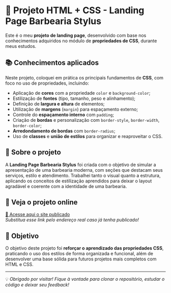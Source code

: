# 💈 Projeto HTML + CSS - Landing Page Barbearia Stylus

Este é o meu **projeto de landing page**, desenvolvido com base nos conhecimentos adquiridos no módulo de **propriedades de CSS**, durante meus estudos.

## 📚 Conhecimentos aplicados

Neste projeto, coloquei em prática os principais fundamentos de **CSS**, com foco no uso de propriedades, incluindo:

- Aplicação de **cores** com a propriedade `color` e `background-color`;
- Estilização de **fontes** (tipo, tamanho, peso e alinhamento);
- Definição de **largura e altura** de elementos;
- Utilização de **margens** (`margin`) para espaçamento externo;
- Controle do **espaçamento interno** com `padding`;
- Criação de **bordas** e personalização com `border-style`, `border-width`, `border-color`;
- **Arredondamento de bordas** com `border-radius`;
- Uso de **classes** e **união de estilos** para organizar e reaproveitar o CSS.

## 🧔 Sobre o projeto

A **Landing Page Barbearia Stylus** foi criada com o objetivo de simular a apresentação de uma barbearia moderna, com seções que destacam seus serviços, estilo e atendimento. Trabalhei tanto o visual quanto a estrutura, aplicando os conceitos de estilização aprendidos para deixar o layout agradável e coerente com a identidade de uma barbearia.

## 🔗 Veja o projeto online

[🔗 Acesse aqui o site publicado](https://link-do-seu-projeto.netlify.app/)  
*Substitua esse link pelo endereço real caso já tenha publicado!*

## 🎯 Objetivo

O objetivo deste projeto foi **reforçar o aprendizado das propriedades CSS**, praticando o uso dos estilos de forma organizada e funcional, além de desenvolver uma base sólida para futuros projetos mais completos com HTML e CSS.

---

💡 *Obrigado por visitar! Fique à vontade para clonar o repositório, estudar o código e deixar seu feedback!*
